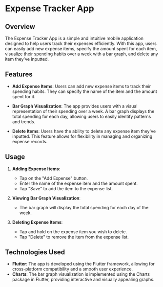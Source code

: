 # Expense Tracker App


## Overview

The Expense Tracker App is a simple and intuitive mobile application designed to help users track their expenses efficiently. With this app, users can easily add new expense items, specify the amount spent for each item, visualize their spending habits over a week with a bar graph, and delete any item they've inputted.

## Features

- **Add Expense Items**: Users can add new expense items to track their spending habits. They can specify the name of the item and the amount spent for it.

- **Bar Graph Visualization**: The app provides users with a visual representation of their spending over a week. A bar graph displays the total spending for each day, allowing users to easily identify patterns and trends.

- **Delete Items**: Users have the ability to delete any expense item they've inputted. This feature allows for flexibility in managing and organizing expense records.


## Usage

1. **Adding Expense Items**:
   - Tap on the "Add Expense" button.
   - Enter the name of the expense item and the amount spent.
   - Tap "Save" to add the item to the expense list.

2. **Viewing Bar Graph Visualization**:
   - The bar graph will display the total spending for each day of the week.

3. **Deleting Expense Items**:
   - Tap and hold on the expense item you wish to delete.
   - Tap "Delete" to remove the item from the expense list.

## Technologies Used

- **Flutter**: The app is developed using the Flutter framework, allowing for cross-platform compatibility and a smooth user experience.
- **Charts**: The bar graph visualization is implemented using the Charts package in Flutter, providing interactive and visually appealing graphs.
